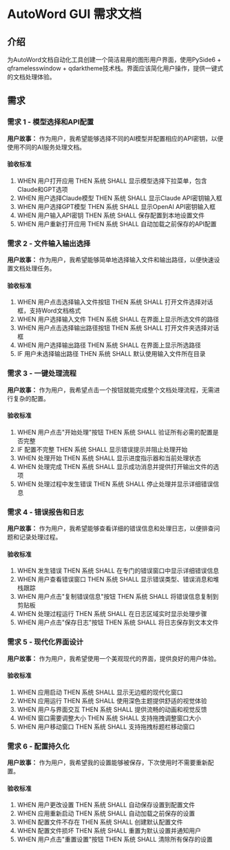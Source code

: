 # AutoWord GUI 需求文档

## 介绍

为AutoWord文档自动化工具创建一个简洁易用的图形用户界面，使用PySide6 + qframelesswindow + qdarktheme技术栈。界面应该简化用户操作，提供一键式的文档处理体验。

## 需求

### 需求 1 - 模型选择和API配置

**用户故事：** 作为用户，我希望能够选择不同的AI模型并配置相应的API密钥，以便使用不同的AI服务处理文档。

#### 验收标准

1. WHEN 用户打开应用 THEN 系统 SHALL 显示模型选择下拉菜单，包含Claude和GPT选项
2. WHEN 用户选择Claude模型 THEN 系统 SHALL 显示Claude API密钥输入框
3. WHEN 用户选择GPT模型 THEN 系统 SHALL 显示OpenAI API密钥输入框
4. WHEN 用户输入API密钥 THEN 系统 SHALL 保存配置到本地设置文件
5. WHEN 用户重新打开应用 THEN 系统 SHALL 自动加载之前保存的API配置

### 需求 2 - 文件输入输出选择

**用户故事：** 作为用户，我希望能够简单地选择输入文件和输出路径，以便快速设置文档处理任务。

#### 验收标准

1. WHEN 用户点击选择输入文件按钮 THEN 系统 SHALL 打开文件选择对话框，支持Word文档格式
2. WHEN 用户选择输入文件 THEN 系统 SHALL 在界面上显示所选文件的路径
3. WHEN 用户点击选择输出路径按钮 THEN 系统 SHALL 打开文件夹选择对话框
4. WHEN 用户选择输出路径 THEN 系统 SHALL 在界面上显示所选路径
5. IF 用户未选择输出路径 THEN 系统 SHALL 默认使用输入文件所在目录

### 需求 3 - 一键处理流程

**用户故事：** 作为用户，我希望点击一个按钮就能完成整个文档处理流程，无需进行复杂的配置。

#### 验收标准

1. WHEN 用户点击"开始处理"按钮 THEN 系统 SHALL 验证所有必需的配置是否完整
2. IF 配置不完整 THEN 系统 SHALL 显示错误提示并阻止处理开始
3. WHEN 处理开始 THEN 系统 SHALL 显示进度指示器和当前处理状态
4. WHEN 处理完成 THEN 系统 SHALL 显示成功消息并提供打开输出文件的选项
5. WHEN 处理过程中发生错误 THEN 系统 SHALL 停止处理并显示详细错误信息

### 需求 4 - 错误报告和日志

**用户故事：** 作为用户，我希望能够查看详细的错误信息和处理日志，以便排查问题和记录处理过程。

#### 验收标准

1. WHEN 发生错误 THEN 系统 SHALL 在专门的错误窗口中显示详细错误信息
2. WHEN 用户查看错误窗口 THEN 系统 SHALL 显示错误类型、错误消息和堆栈跟踪
3. WHEN 用户点击"复制错误信息"按钮 THEN 系统 SHALL 将错误信息复制到剪贴板
4. WHEN 处理过程运行 THEN 系统 SHALL 在日志区域实时显示处理步骤
5. WHEN 用户点击"保存日志"按钮 THEN 系统 SHALL 将日志保存到文本文件

### 需求 5 - 现代化界面设计

**用户故事：** 作为用户，我希望使用一个美观现代的界面，提供良好的用户体验。

#### 验收标准

1. WHEN 应用启动 THEN 系统 SHALL 显示无边框的现代化窗口
2. WHEN 应用运行 THEN 系统 SHALL 使用深色主题提供舒适的视觉体验
3. WHEN 用户与界面交互 THEN 系统 SHALL 提供流畅的动画和视觉反馈
4. WHEN 窗口需要调整大小 THEN 系统 SHALL 支持拖拽调整窗口大小
5. WHEN 用户移动窗口 THEN 系统 SHALL 支持拖拽标题栏移动窗口

### 需求 6 - 配置持久化

**用户故事：** 作为用户，我希望我的设置能够被保存，下次使用时不需要重新配置。

#### 验收标准

1. WHEN 用户更改设置 THEN 系统 SHALL 自动保存设置到配置文件
2. WHEN 应用重新启动 THEN 系统 SHALL 自动加载之前保存的设置
3. WHEN 配置文件不存在 THEN 系统 SHALL 创建默认配置文件
4. WHEN 配置文件损坏 THEN 系统 SHALL 重置为默认设置并通知用户
5. WHEN 用户点击"重置设置"按钮 THEN 系统 SHALL 清除所有保存的设置